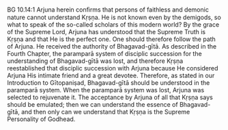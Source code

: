 BG 10.14:1	Arjuna herein conﬁrms that persons of faithless and demonic nature cannot understand Kṛṣṇa. He is not known even by the demigods, so what to speak of the so-called scholars of this modern world? By the grace of the Supreme Lord, Arjuna has understood that the Supreme Truth is Kṛṣṇa and that He is the perfect one. One should therefore follow the path of Arjuna. He received the authority of Bhagavad-gītā. As described in the Fourth Chapter, the paramparā system of disciplic succession for the understanding of Bhagavad-gītā was lost, and therefore Kṛṣṇa reestablished that disciplic succession with Arjuna because He considered Arjuna His intimate friend and a great devotee. Therefore, as stated in our Introduction to Gītopaniṣad, Bhagavad-gītā should be understood in the paramparā system. When the paramparā system was lost, Arjuna was selected to rejuvenate it. The acceptance by Arjuna of all that Kṛṣṇa says should be emulated; then we can understand the essence of Bhagavad-gītā, and then only can we understand that Kṛṣṇa is the Supreme Personality of Godhead.